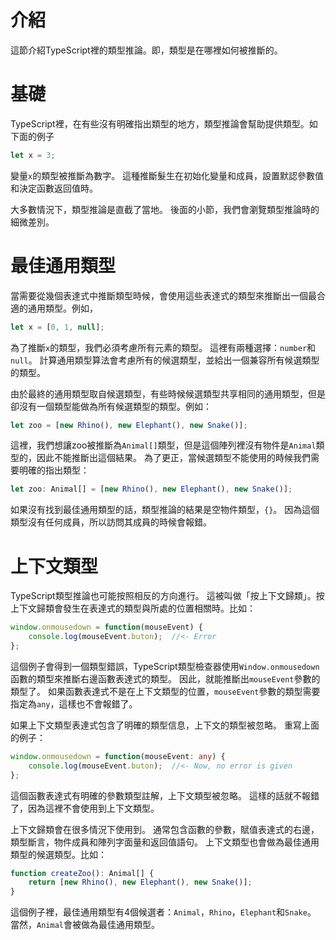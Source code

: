 # 介紹

這節介紹TypeScript裡的類型推論。即，類型是在哪裡如何被推斷的。

# 基礎

TypeScript裡，在有些沒有明確指出類型的地方，類型推論會幫助提供類型。如下面的例子

```ts
let x = 3;
```

變量`x`的類型被推斷為數字。
這種推斷髮生在初始化變量和成員，設置默認參數值和決定函數返回值時。

大多數情況下，類型推論是直截了當地。
後面的小節，我們會瀏覽類型推論時的細微差別。

# 最佳通用類型

當需要從幾個表達式中推斷類型時候，會使用這些表達式的類型來推斷出一個最合適的通用類型。例如，

```ts
let x = [0, 1, null];
```

為了推斷`x`的類型，我們必須考慮所有元素的類型。
這裡有兩種選擇：`number`和`null`。
計算通用類型算法會考慮所有的候選類型，並給出一個兼容所有候選類型的類型。

由於最終的通用類型取自候選類型，有些時候候選類型共享相同的通用類型，但是卻沒有一個類型能做為所有候選類型的類型。例如：

```ts
let zoo = [new Rhino(), new Elephant(), new Snake()];
```

這裡，我們想讓zoo被推斷為`Animal[]`類型，但是這個陣列裡沒有物件是`Animal`類型的，因此不能推斷出這個結果。
為了更正，當候選類型不能使用的時候我們需要明確的指出類型：

```ts
let zoo: Animal[] = [new Rhino(), new Elephant(), new Snake()];
```

如果沒有找到最佳通用類型的話，類型推論的結果是空物件類型，`{}`。
因為這個類型沒有任何成員，所以訪問其成員的時候會報錯。


# 上下文類型

TypeScript類型推論也可能按照相反的方向進行。
這被叫做「按上下文歸類」。按上下文歸類會發生在表達式的類型與所處的位置相關時。比如：

```ts
window.onmousedown = function(mouseEvent) {
    console.log(mouseEvent.buton);  //<- Error
};
```

這個例子會得到一個類型錯誤，TypeScript類型檢查器使用`Window.onmousedown`函數的類型來推斷右邊函數表達式的類型。
因此，就能推斷出`mouseEvent`參數的類型了。
如果函數表達式不是在上下文類型的位置，`mouseEvent`參數的類型需要指定為`any`，這樣也不會報錯了。

如果上下文類型表達式包含了明確的類型信息，上下文的類型被忽略。
重寫上面的例子：

```ts
window.onmousedown = function(mouseEvent: any) {
    console.log(mouseEvent.buton);  //<- Now, no error is given
};
```

這個函數表達式有明確的參數類型註解，上下文類型被忽略。
這樣的話就不報錯了，因為這裡不會使用到上下文類型。

上下文歸類會在很多情況下使用到。
通常包含函數的參數，賦值表達式的右邊，類型斷言，物件成員和陣列字面量和返回值語句。
上下文類型也會做為最佳通用類型的候選類型。比如：

```ts
function createZoo(): Animal[] {
    return [new Rhino(), new Elephant(), new Snake()];
}
```

這個例子裡，最佳通用類型有4個候選者：`Animal`，`Rhino`，`Elephant`和`Snake`。
當然，`Animal`會被做為最佳通用類型。
